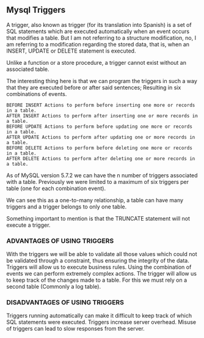## Mysql Triggers
A trigger, also known as trigger (for its translation into Spanish) is a set of SQL statements which are executed automatically when an event occurs that modifies a table. But I am not referring to a structure modification, no, I am referring to a modification regarding the stored data, that is, when an INSERT, UPDATE or DELETE statement is executed.

Unlike a function or a store procedure, a trigger cannot exist without an associated table.

The interesting thing here is that we can program the triggers in such a way that they are executed before or after said sentences; Resulting in six combinations of events.

```
BEFORE INSERT Actions to perform before inserting one more or records in a table.
AFTER INSERT Actions to perform after inserting one or more records in a table.
BEFORE UPDATE Actions to perform before updating one more or records in a table.
AFTER UPDATE Actions to perform after updating one or more records in a table.
BEFORE DELETE Actions to perform before deleting one more or records in a table.
AFTER DELETE Actions to perform after deleting one or more records in a table.
```

As of MySQL version 5.7.2 we can have the n number of triggers associated with a table. Previously we were limited to a maximum of six triggers per table (one for each combination event).

We can see this as a one-to-many relationship, a table can have many triggers and a trigger belongs to only one table.

Something important to mention is that the TRUNCATE statement will not execute a trigger.

### ADVANTAGES OF USING TRIGGERS
With the triggers we will be able to validate all those values ​​which could not be validated through a constraint, thus ensuring the integrity of the data.
Triggers will allow us to execute business rules.
Using the combination of events we can perform extremely complex actions.
The trigger will allow us to keep track of the changes made to a table. For this we must rely on a second table (Commonly a log table).

### DISADVANTAGES OF USING TRIGGERS
Triggers running automatically can make it difficult to keep track of which SQL statements were executed.
Triggers increase server overhead. Misuse of triggers can lead to slow responses from the server.